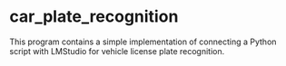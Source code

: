 # car_plate_recognition
This program contains a simple implementation of connecting a Python script with LMStudio for vehicle license plate recognition.
